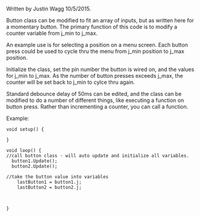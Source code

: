 Written by Justin Wagg 10/5/2015.

Button class can be modified to fit an array of inputs, but as written here for a momentary button. The primary function of this code is to modify a counter variable from j_min to j_max. 

An example use is for selecting a position on a menu screen. Each button press could be used to cycle thru the menu from j_min position to j_max position. 

Initialize the class, set the pin number the button is wired on, and the values for j_min to j_max. As the number of button presses exceeds j_max, the counter will be set back to j_min to cylce thru again. 

Standard debounce delay of 50ms can be edited, and the class can be modified to do a number of different things, like executing a function on button press. Rather than incrementing a counter, you can call a function. 


Example:
```
void setup() {

}

void loop() {
//call button class - will auto update and initialize all variables.
  button1.Update();
  button2.Update();

//take the button value into variables
    lastButton1 = button1.j;
    lastButton2 = button2.j;
 


}
```
